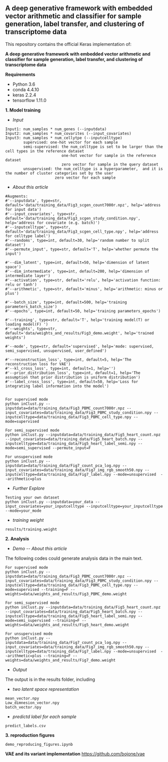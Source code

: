 ## A deep generative framework with embedded vector arithmetic and classifier for sample generation, label transfer, and clustering of transcriptome data

This repository contains the official Keras implementation of:

**A deep generative framework with embedded vector arithmetic and classifier for sample generation, label transfer, and clustering of transcriptome data**

**Requirements**
- Python 3.6
- conda 4.4.10
- keras 2.2.4
- tensorflow 1.11.0


**1. Model training**

- *Input*
```
Input1: num_samples * num_genes (--inputdata)
Input2: num_samples * num_covarites (--input_covariates)
Input3: num_samples * num_cellytpe (--inputcelltype)
        supervised: one-hot vector for each sample
        semi-supervised: the num_celltype is set to be larger than the cell types in the reference dataset
                         one-hot vector for sample in the reference dataset
                         zero vector for sample in the query dataset
        unsupervised: the num_celltype is a hyperparameter,  and it is the number of cluster categories set by the user
                      zero vector for each sample
```

- *About this article*
```
#Augments:
#'--inputdata', type=str, default='data/training_data/Fig3_scgen_count7000r.npz', help='address for input data')
#'--input_covariates', type=str, default='data/training_data/Fig3_scgen_study_condition.npy', help='address for covariate (e.g. batch)')
#'--inputcelltype', type=str, default='data/training_data/Fig3_scgen_cell_type.npy', help='address for celltype label')
#'--randoms', type=int, default=30, help='random number to split dataset')
#'--permute_input', type=str, default='T', help='whether permute the input')

#'--dim_latent', type=int, default=50, help='dimension of latent space')
#'--dim_intermediate', type=int, default=200, help='dimension of intermediate layer')
#'--activation', type=str, default='relu', help='activation function: relu or tanh')
#'--arithmetic', type=str, default='minus', help='arithmetic: minus or plus')

#'--batch_size', type=int, default=500, help='training parameters_batch_size')
#'--epochs', type=int, default=50, help='training parameters_epochs')

#'--training', type=str, default='T', help='training model(T) or loading model(F) ')
#'--weights', type=str, default='data/weights_and_results/Fig3_demo.weight', help='trained weights')

#'--mode', type=str, default='supervised', help='mode: supervised, semi_supervised, unsupervised, user_defined')

#'--reconstruction_loss', type=int, default=5, help='The reconstruction loss for VAE')
#'--kl_cross_loss', type=int, default=1, help='')
#'--prior_distribution_loss', type=int, default=1, help='The assumption that prior distribution is uniform distribution')
#'--label_cross_loss', type=int, default=50, help='Loss for integrating label information into the model')


For supervised mode
python inClust.py --inputdata=data/training_data/Fig3_PBMC_count7000r.npz --input_covariates=data/training_data/Fig3_PBMC_study_condition.npy --inputcelltype=data/training_data/Fig3_PBMC_cell_type.npy --mode=supervised

For semi_supervised mode
python inClust.py --inputdata=data/training_data/Fig5_heart_count.npz --input_covariates=data/training_data/Fig5_heart_batch.npy --inputcelltype=data/training_data/Fig5_heart_label_semi.npy --mode=semi_supervised --permute_input=F

For unsupervised mode
python inClust.py --inputdata=data/training_data/Fig7_count_pca_log.npy --input_covariates=data/training_data/Fig7_img_rgb_smooth50.npy --inputcelltype=data/training_data/Fig7_label.npy --mode=unsupervised  --arithmetic=plus

```

- *Further Explore*
```
Testing your own dataset
python inClust.py --inputdata=your_data --input_covariates=your_inputcelltype --inputcelltype=your_inputcelltype --mode=your_mode
```

- *training weight*
```
results/training.weight
```


**2. Analysis**

- *Demo -- About this article*

The following codes could generate analysis data in the main text.
```
For supervised mode
python inClust.py --inputdata=data/training_data/Fig3_PBMC_count7000r.npz --input_covariates=data/training_data/Fig3_PBMC_study_condition.npy --inputcelltype=data/training_data/Fig3_PBMC_cell_type.npy --mode=supervised --training=F --weights=data/weights_and_results/Fig3_PBMC_demo.weight

For semi_supervised mode
python inClust.py --inputdata=data/training_data/Fig5_heart_count.npz --input_covariates=data/training_data/Fig5_heart_batch.npy --inputcelltype=data/training_data/Fig5_heart_label_semi.npy --mode=semi_supervised --training=F --weights=data/weights_and_results/Fig5_heart_demo.weight

For unsupervised mode
python inClust.py --inputdata=data/training_data/Fig7_count_pca_log.npy --input_covariates=data/training_data/Fig7_img_rgb_smooth50.npy --inputcelltype=data/training_data/Fig7_label.npy --mode=unsupervised  --arithmetic=plus --training=F --weights=data/weights_and_results/Fig7_demo.weight

```

- *Output*

The output is in the results folder, including
- *two latent space representation*
```
mean_vector.npy
Low_dimnesion_vector.npy
batch_vector.npy
```

- *predictd label for each sample*
```
predict_labels.csv
```
**3. reproduction figures**
```
demo_reproducing_figures.ipynb
```

**VAE and its variant implementation**
https://github.com/bojone/vae